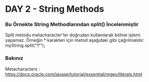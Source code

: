 # DAY 2 - String Methods

### Bu Örnekte String Methodlarından split() İncelenmiştir

Split metodu metacharacter'ler doğrudan kullanılarak bölme işlemi yapamaz. Örneğin * karakteri için metod aşağıdaki gibi çağrılmalıdır:
myString.split("\\*");

### Bakınız
Metacharacters : https://docs.oracle.com/javase/tutorial/essential/regex/literals.html